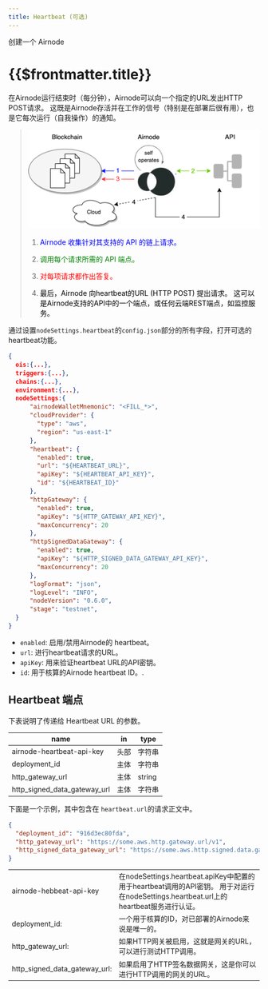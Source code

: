 ```yaml
---
title: Heartbeat (可选)
---
```


<TitleSpan>创建一个 Airnode</TitleSpan>

# {{$frontmatter.title}}

<VersionWarning/>

在Airnode运行结束时（每分钟），Airnode可以向一个指定的URL发出HTTP POST请求。 这既是Airnode存活并在工作的信号（特别是在部署后很有用），也是它每次运行（自我操作）的通知。

> ![config-json](../../../assets/images/heartbeat.png)
> 
> 1. <p class="diagram-line" style="color:blue;">Airnode 收集针对其支持的 API 的链上请求。</p>
> 2. <p class="diagram-line" style="color:green;">调用每个请求所需的 API 端点。</p>
> 3. <p class="diagram-line" style="color:red;">对每项请求都作出答复。</p>
> 4. <p class="diagram-line" style="color:black;">最后，Airnode 向heartbeat的URL (HTTP POST) 提出请求。 这可以是Airnode支持的API中的一个端点，或任何云端REST端点，如监控服务。</p>

通过设置`nodeSettings.heartbeat`的`config.json`部分的所有字段，打开可选的heartbeat功能。

```json
{
  ois:{...},
  triggers:{...},
  chains:{...},
  environment:{...},
  nodeSettings:{
      "airnodeWalletMnemonic": "<FILL_*>",
      "cloudProvider": {
        "type": "aws",
        "region": "us-east-1"
      },
      "heartbeat": {
        "enabled": true,
        "url": "${HEARTBEAT_URL}",
        "apiKey": "${HEARTBEAT_API_KEY}",
        "id": "${HEARTBEAT_ID}"
      },
      "httpGateway": {
        "enabled": true,
        "apiKey": "${HTTP_GATEWAY_API_KEY}",
        "maxConcurrency": 20
      },
      "httpSignedDataGateway": {
        "enabled": true,
        "apiKey": "${HTTP_SIGNED_DATA_GATEWAY_API_KEY}",
        "maxConcurrency": 20
      },
      "logFormat": "json",
      "logLevel": "INFO",
      "nodeVersion": "0.6.0",
      "stage": "testnet",
  }
}
```

- `enabled`: 启用/禁用Airnode的 heartbeat。
- `url`: 进行heartbeat请求的URL。
- `apiKey`: 用来验证heartbeat URL的API密钥。
- `id`: 用于核算的Airnode heartbeat ID。.

## Heartbeat 端点

下表说明了传递给 Heartbeat URL 的参数。

| name                             | in | type   |
| -------------------------------- | -- | ------ |
| airnode-heartbeat-api-key        | 头部 | 字符串    |
| deployment_id                    | 主体 | 字符串    |
| http_gateway_url               | 主体 | string |
| http_signed_data_gateway_url | 主体 | 字符串    |

下面是一个示例，其中包含在 `heartbeat.url`的请求正文中。

```json
{
  "deployment_id": "916d3ec80fda",
  "http_gateway_url": "https://some.aws.http.gateway.url/v1",
  "http_signed_data_gateway_url": "https://some.aws.http.signed.data.gateway.url/v1"
}
```

<table>
  <tr>
    <td>airnode-hebbeat-api-key</td><td>在nodeSettings.heartbeat.apiKey中配置的用于heartbeat调用的API密钥。 用于对运行在nodeSettings.heartbeat.url上的heartbeat服务进行认证。</td>
  </tr>
  <tr>
    <td>deployment_id:</td><td>一个用于核算的ID，对已部署的Airnode来说是唯一的。</td>
  </tr>
  <tr>
    <td>http_gateway_url:</td><td>如果HTTP网关被启用，这就是网关的URL，可以进行测试HTTP调用。</td>
  </tr>
    <tr>
    <td>http_signed_data_gateway_url:</td><td>如果启用了HTTP签名数据网关，这是你可以进行HTTP调用的网关的URL。</td>
  </tr>
</table>
